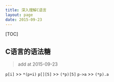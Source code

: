 ```yaml
---
title: 深入理解C语言
layout: page
date: 2015-09-23
---
```

[TOC]

## C语言的语法糖
> add at 2015-09-23

`p[i]` >> `*(p+i)`
`p[][5]` >> `(*p)[5]`
`p->a` >> `(*p).a`
